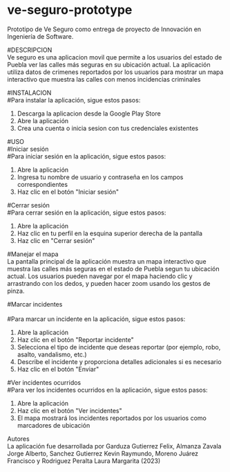 # ve-seguro-prototype <br />
Prototipo de Ve Seguro como entrega de proyecto de Innovación en Ingeniería de Software.

#DESCRIPCION <br />
Ve seguro es una aplicacion movil que permite a los usuarios del estado de Puebla ver las calles más seguras
en su ubicación actual. La aplicación utiliza datos de crimenes  reportados por los usuarios para 
mostrar un mapa interactivo que  muestra las calles con menos incidencias criminales

#INSTALACION<br />
#Para instalar la aplicación, sigue  estos pasos:<br />

1. Descarga la aplicacion desde la Google Play Store
2. Abre la aplicación
3. Crea una cuenta o  inicia sesion con tus credenciales existentes


#USO<br />
#Iniciar sesión<br />
#Para iniciar sesión en la aplicación, sigue estos pasos:<br />

1. Abre la aplicación
2. Ingresa tu nombre de usuario y contraseña en los campos correspondientes
3. Haz clic en el botón "Iniciar sesión"

#Cerrar sesión<br />
#Para cerrar sesión en la aplicación, sigue estos pasos:<br />

1. Abre la aplicación
2. Haz clic en tu perfil en la esquina superior derecha de la pantalla
3. Haz clic en "Cerrar sesión"

#Manejar el mapa<br />
La pantalla principal de la aplicación muestra un mapa interactivo que muestra las calles más seguras en 
el estado de Puebla segun tu ubicación actual. Los usuarios pueden navegar por el mapa haciendo clic y 
arrastrando con los dedos, y pueden hacer zoom usando los gestos de pinza.

#Marcar incidentes<br /><br />
#Para marcar un incidente en la aplicación, sigue estos pasos:<br />

1. Abre la aplicación
2. Haz clic en el botón "Reportar incidente"
3. Selecciona el tipo de incidente que deseas reportar (por ejemplo, robo, asalto, vandalismo, etc.)
4. Describe el incidente y proporciona detalles adicionales si es necesario
5. Haz clic en el botón "Enviar"

#Ver incidentes ocurridos<br />
#Para ver los incidentes ocurridos en la aplicación, sigue estos pasos:<br />

1. Abre la aplicación
2. Haz clic en el botón "Ver incidentes"
3. El mapa mostrará los incidentes reportados por los usuarios como marcadores de ubicación

Autores<br />
La aplicación fue desarrollada por Garduza Gutierrez Felix, Almanza Zavala Jorge Alberto, Sanchez Gutierrez
Kevin Raymundo, Moreno Juárez Francisco y Rodriguez Peralta Laura Margarita (2023)
